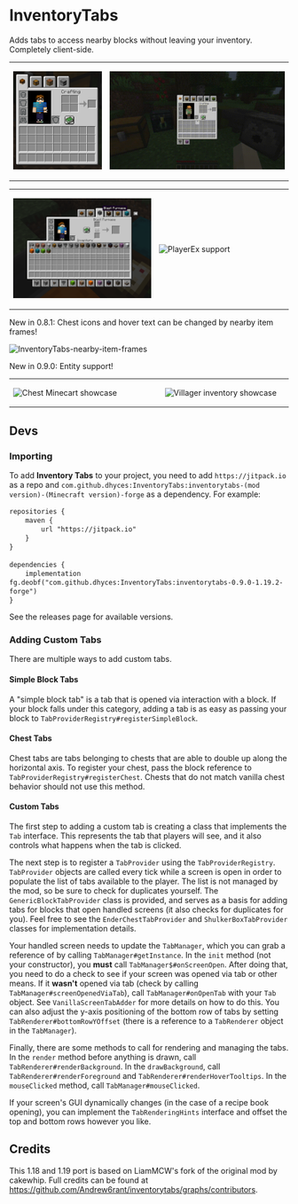# InventoryTabs
Adds tabs to access nearby blocks without leaving your inventory. Completely client-side.

<table><tr><td width="34.5%">

![Inventory Tabs showcase](https://raw.githubusercontent.com/Andrew6rant/inventorytabs/1.18.x/.github/resources/InventoryTabs.png)

</td><td width="65.5%">

![Showcase GIF](https://raw.githubusercontent.com/Andrew6rant/inventorytabs/1.18.x/.github/resources/Tabs_showcase.gif)

</td></tr></table>

<table><tr><td width="36.5%">

![BigInv support](https://raw.githubusercontent.com/Andrew6rant/inventorytabs/1.18.x/.github/resources/BigInv_compat.png)

</td><td width="33.5%">

![PlayerEx support](https://user-images.githubusercontent.com/57331134/175751311-6edb68b4-82f4-4104-ba45-38139303536c.png)

</td></tr></table>

New in 0.8.1: Chest icons and hover text can be changed by nearby item frames!

![InventoryTabs-nearby-item-frames](https://user-images.githubusercontent.com/57331134/180107483-11429056-8e99-4529-ad7d-7091032fb9aa.gif)

New in 0.9.0: Entity support!

<table><tr><td width="38%">

![Chest Minecart showcase](https://user-images.githubusercontent.com/57331134/180368210-2510a9a3-0efb-49c9-9a1b-66b137739bf9.gif)

</td><td width="32%">

![Villager inventory showcase](https://user-images.githubusercontent.com/57331134/180335139-9db9e488-9e1d-467f-9877-13db22173453.png)

</td></tr></table>


## Devs
### Importing
To add **Inventory Tabs** to your project, you need to add ``https://jitpack.io`` as a repo and ``com.github.dhyces:InventoryTabs:inventorytabs-(mod version)-(Minecraft version)-forge`` as a dependency. For example:
```
repositories {
	maven {
		url "https://jitpack.io"
	}
}

dependencies {
	implementation fg.deobf("com.github.dhyces:InventoryTabs:inventorytabs-0.9.0-1.19.2-forge")
}
```

See the releases page for available versions.

### Adding Custom Tabs
There are multiple ways to add custom tabs.

#### Simple Block Tabs
A "simple block tab" is a tab that is opened via interaction with a block. If your block falls under this category, adding a tab is as easy as passing your block to ``TabProviderRegistry#registerSimpleBlock``.

#### Chest Tabs
Chest tabs are tabs belonging to chests that are able to double up along the horizontal axis. To register your chest, pass the block reference to ``TabProviderRegistry#registerChest``. Chests that do not match vanilla chest behavior should not use this method.

#### Custom Tabs
The first step to adding a custom tab is creating a class that implements the ``Tab`` interface. This represents the tab that players will see, and it also controls what happens when the tab is clicked.

The next step is to register a ``TabProvider`` using the ``TabProviderRegistry``. ``TabProvider`` objects are called every tick while a screen is open in order to populate the list of tabs available to the player. The list is not managed by the mod, so be sure to check for duplicates yourself. The ``GenericBlockTabProvider`` class is provided, and serves as a basis for adding tabs for blocks that open handled screens (it also checks for duplicates for you). Feel free to see the ``EnderChestTabProvider`` and ``ShulkerBoxTabProvider`` classes for implementation details.

Your handled screen needs to update the ``TabManager``, which you can grab a reference of by calling ``TabManager#getInstance``. In the ``init`` method (not your constructor), you **must** call ``TabManager$#onScreenOpen``. After doing that, you need to do a check to see if your screen was opened via tab or other means. If it **wasn't** opened via tab (check by calling ``TabManager#screenOpenedViaTab``), call ``TabManager#onOpenTab`` with your ``Tab`` object. See ``VanillaScreenTabAdder`` for more details on how to do this. You can also adjust the y-axis positioning of the bottom row of tabs by setting ``TabRenderer#bottomRowYOffset`` (there is a reference to a ``TabRenderer`` object in the ``TabManager``).

Finally, there are some methods to call for rendering and managing the tabs. In the ``render`` method before anything is drawn, call ``TabRenderer#renderBackground``. In the ``drawBackground``, call ``TabRenderer#renderForeground`` and ``TabRenderer#renderHoverTooltips``. In the ``mouseClicked`` method, call ``TabManager#mouseClicked``.

If your screen's GUI dynamically changes (in the case of a recipe book opening), you can implement the ``TabRenderingHints`` interface and offset the top and bottom rows however you like.

## Credits
This 1.18 and 1.19 port is based on LiamMCW's fork of the original mod by cakewhip. Full credits can be found at https://github.com/Andrew6rant/inventorytabs/graphs/contributors.
